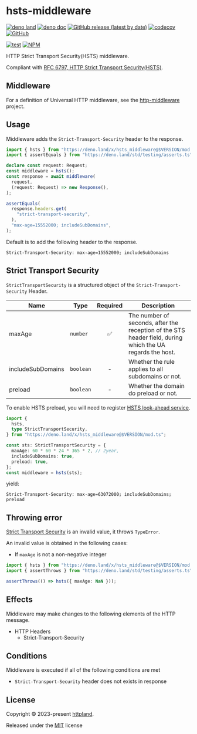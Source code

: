 # hsts-middleware

[![deno land](http://img.shields.io/badge/available%20on-deno.land/x-lightgrey.svg?logo=deno)](https://deno.land/x/hsts_middleware)
[![deno doc](https://doc.deno.land/badge.svg)](https://doc.deno.land/https/deno.land/x/hsts_middleware/mod.ts)
[![GitHub release (latest by date)](https://img.shields.io/github/v/release/httpland/hsts-middleware)](https://github.com/httpland/hsts-middleware/releases)
[![codecov](https://codecov.io/github/httpland/hsts-middleware/branch/main/graph/badge.svg)](https://codecov.io/gh/httpland/hsts-middleware)
[![GitHub](https://img.shields.io/github/license/httpland/hsts-middleware)](https://github.com/httpland/hsts-middleware/blob/main/LICENSE)

[![test](https://github.com/httpland/hsts-middleware/actions/workflows/test.yaml/badge.svg)](https://github.com/httpland/hsts-middleware/actions/workflows/test.yaml)
[![NPM](https://nodei.co/npm/@httpland/hsts-middleware.png?mini=true)](https://nodei.co/npm/@httpland/hsts-middleware/)

HTTP Strict Transport Security(HSTS) middleware.

Compliant with
[RFC 6797, HTTP Strict Transport Security(HSTS)](https://www.rfc-editor.org/rfc/rfc6797).

## Middleware

For a definition of Universal HTTP middleware, see the
[http-middleware](https://github.com/httpland/http-middleware) project.

## Usage

Middleware adds the `Strict-Transport-Security` header to the response.

```ts
import { hsts } from "https://deno.land/x/hsts_middleware@$VERSION/mod.ts";
import { assertEquals } from "https://deno.land/std/testing/asserts.ts";

declare const request: Request;
const middleware = hsts();
const response = await middleware(
  request,
  (request: Request) => new Response(),
);

assertEquals(
  response.headers.get(
    "strict-transport-security",
  ),
  "max-age=15552000; includeSubDomains",
);
```

Default is to add the following header to the response.

```http
Strict-Transport-Security: max-age=15552000; includeSubDomains
```

## Strict Transport Security

`StrictTransportSecurity` is a structured object of the
`Strict-Transport-Security` Header.

| Name              | Type      |      Required      | Description                                                                                               |
| ----------------- | --------- | :----------------: | --------------------------------------------------------------------------------------------------------- |
| maxAge            | `number`  | :white_check_mark: | The number of seconds, after the reception of the STS header field, during which the UA regards the host. |
| includeSubDomains | `boolean` |         -          | Whether the rule applies to all subdomains or not.                                                        |
| preload           | `boolean` |         -          | Whether the domain do preload or not.                                                                     |

To enable HSTS preload, you will need to register
[HSTS look-ahead service](https://hstspreload.org/).

```ts
import {
  hsts,
  type StrictTransportSecurity,
} from "https://deno.land/x/hsts_middleware@$VERSION/mod.ts";

const sts: StrictTransportSecurity = {
  maxAge: 60 * 60 * 24 * 365 * 2, // 2year,
  includeSubDomains: true,
  preload: true,
};
const middleware = hsts(sts);
```

yield:

```http
Strict-Transport-Security: max-age=63072000; includeSubDomains; preload
```

## Throwing error

[Strict Transport Security](#strict-transport-security) is an invalid value, it
throws `TypeError`.

An invalid value is obtained in the following cases:

- If `maxAge` is not a non-negative integer

```ts
import { hsts } from "https://deno.land/x/hsts_middleware@$VERSION/mod.ts";
import { assertThrows } from "https://deno.land/std/testing/asserts.ts";

assertThrows(() => hsts({ maxAge: NaN }));
```

## Effects

Middleware may make changes to the following elements of the HTTP message.

- HTTP Headers
  - Strict-Transport-Security

## Conditions

Middleware is executed if all of the following conditions are met

- `Strict-Transport-Security` header does not exists in response

## License

Copyright © 2023-present [httpland](https://github.com/httpland).

Released under the [MIT](./LICENSE) license
